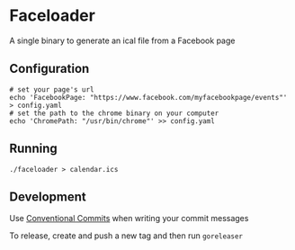 # Faceloader

A single binary to generate an ical file from a Facebook page

## Configuration

```shell
# set your page's url
echo 'FacebookPage: "https://www.facebook.com/myfacebookpage/events"' > config.yaml
# set the path to the chrome binary on your computer
echo 'ChromePath: "/usr/bin/chrome"' >> config.yaml
```

## Running

```shell
./faceloader > calendar.ics
```

## Development

Use [Conventional Commits](https://www.conventionalcommits.org/en/v1.0.0/) when writing your commit messages

To release, create and push a new tag and then run `goreleaser`